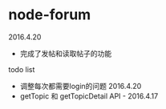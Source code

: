 # node-forum

2016.4.20
- 完成了发帖和读取帖子的功能

todo list
- 调整每次都需要login的问题 2016.4.20
- getTopic 和 getTopicDetail API - 2016.4.17